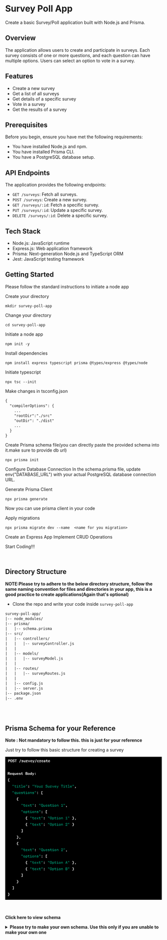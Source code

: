 # Survey Poll App

Create a basic Survey/Poll application built with Node.js and Prisma.

## Overview

The application allows users to create and participate in surveys. Each survey consists of one or more questions, and each question can have multiple options. Users can select an option to vote in a survey.

## Features

-   Create a new survey
-   Get a list of all surveys
-   Get details of a specific survey
-   Vote in a survey
-   Get the results of a survey

## Prerequisites

Before you begin, ensure you have met the following requirements:

-   You have installed Node.js and npm.
-   You have installed Prisma CLI.
-   You have a PostgreSQL database setup.

## API Endpoints

The application provides the following endpoints:

-   `GET /surveys`: Fetch all surveys.
-   `POST /surveys`: Create a new survey.
-   `GET /surveys/:id`: Fetch a specific survey.
-   `PUT /surveys/:id`: Update a specific survey.
-   `DELETE /surveys/:id`: Delete a specific survey.

## Tech Stack

-   Node.js: JavaScript runtime
-   Express.js: Web application framework
-   Prisma: Next-generation Node.js and TypeScript ORM
-   Jest: JavaScript testing framework

## Getting Started

Please follow the standard instructions to initiate a node app

Create your directory

```
mkdir survey-poll-app
```

Change your directory

```
cd survey-poll-app
```

Initiate a node app

```
npm init -y
```

Install dependencies

```
npm install express typescript prisma @types/express @types/node
```

Initiate typescript

```
npx tsc --init
```

Make changes in tsconfig.json

```
{
  "compilerOptions": {
    ...
    "rootDir":"./src"
    "outDir": "./dist"
    ...
  }
}
```

Create Prisma schema file(you can directly paste the provided schema into it.make sure to provide db url)

```
npx prisma init
```

Configure Database Connection
In the schema.prisma file, update env("DATABASE_URL") with your actual PostgreSQL database connection URL.

Generate Prisma Client

```
npx prisma generate
```

Now you can use prisma client in your code

Apply migrations

```
npx prisma migrate dev --name  <name for you migration>
```

Create an Express App
Implement CRUD Operations

Start Coding!!!

<br>

## Directory Structure

**NOTE:Please try to adhere to the below directory structure, follow the same naming convention for files and directories in your app, this is a good practice to create applications(Again that's optional)**

-   Clone the repo and write your code inside `survey-poll-app`

```
survey-poll-app/
|-- node_modules/
|-- prisma/
|   |-- schema.prisma
|-- src/
|   |-- controllers/
|   |   |-- surveyController.js
|   |
|   |-- models/
|   |   |-- surveyModel.js
|   |
|   |-- routes/
|   |   |-- surveyRoutes.js
|   |
|   |-- config.js
|   |-- server.js
|-- package.json
|-- .env
```

<br><br>

## Prisma Schema for your Reference

**Note : Not mandatory to follow this. this is just for your reference**

Just try to follow this basic structure for creating a survey

![img](./basic-survey.png)

<br>

<b>Click here to view schema<b>

<details>

<summary><b>Please try to make your own schema. Use this only if you are unable to make your own one<b></summary>

```
datasource db {
  provider = "postgresql"
  url      = env("DATABASE_URL")
}

generator client {
  provider = "prisma-client-js"
}

model Survey {
  id        Int      @id @default(autoincrement())
  title     String
  questions Question[]
}

model Question {
  id       Int      @id @default(autoincrement())
  text     String
  options  Option[]
  surveyId Int
  Survey   Survey   @relation(fields: [surveyId], references: [id])
}

model Option {
  id          Int      @id @default(autoincrement())
  text        String
  votes       Int      @default(0)
  questionId  Int
  Question    Question @relation(fields: [questionId], references: [id])
}

```

</details>
